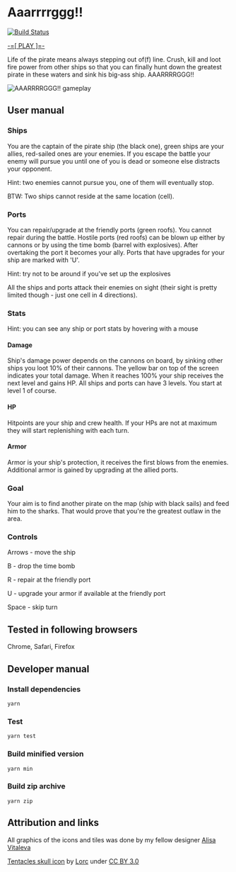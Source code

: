 # Aaarrrrggg!!

[![Build Status](https://travis-ci.org/darkwebdev/game-argh.svg?branch=master)](https://travis-ci.org/darkwebdev/game-argh)

[-=[ PLAY ]=-](https://js13kgames.com/entries/aaarrrrggg)

Life of the pirate means always stepping out of(f) line. Crush, kill and loot fire power from other ships so that you can finally hunt down the greatest pirate in these waters and sink his big-ass ship. AAARRRRGGG!!

![AAARRRRGGG!! gameplay](https://i.snag.gy/BFUWmX.jpg)

## User manual

### Ships
You are the captain of the pirate ship (the black one), green ships are your allies, red-sailed ones are your enemies.
If you escape the battle your enemy will pursue you until one of you is dead or someone else distracts your opponent.

Hint: two enemies cannot pursue you, one of them will eventually stop.

BTW: Two ships cannot reside at the same location (cell).

### Ports
You can repair/upgrade at the friendly ports (green roofs). You cannot repair during the battle.
Hostile ports (red roofs) can be blown up either by cannons or by using the time bomb (barrel with explosives). After overtaking the port it becomes your ally.
Ports that have upgrades for your ship are marked with 'U'.

Hint: try not to be around if you've set up the explosives

All the ships and ports attack their enemies on sight (their sight is pretty limited though - just one cell in 4 directions).

### Stats
Hint: you can see any ship or port stats by hovering with a mouse

#### Damage
Ship's damage power depends on the cannons on board, by sinking other ships you loot 10% of their cannons. The yellow bar on top of the screen indicates your total damage. When it reaches 100% your ship receives the next level and gains HP. All ships and ports can have 3 levels.
You start at level 1 of course.

#### HP
Hitpoints are your ship and crew health. If your HPs are not at maximum they will start replenishing with each turn.

#### Armor
Armor is your ship's protection, it receives the first blows from the enemies. Additional armor is gained by upgrading at the allied ports.

### Goal
Your aim is to find another pirate on the map (ship with black sails) and feed him to the sharks. That would prove that you're the greatest outlaw in the area.

### Controls
Arrows - move the ship

B - drop the time bomb

R - repair at the friendly port

U - upgrade your armor if available at the friendly port

Space - skip turn

## Tested in following browsers
Chrome, Safari, Firefox

## Developer manual

### Install dependencies
```yarn```

### Test
```yarn test```

### Build minified version
```yarn min```

### Build zip archive
```yarn zip```

## Attribution and links
All graphics of the icons and tiles was done by my fellow designer [Alisa Vitaleva](https://www.linkedin.com/in/alisa-vitaleva-0b5a1156)

[Tentacles skull icon](https://game-icons.net/lorc/originals/tentacles-skull.html) by [Lorc](http://lorcblog.blogspot.com) under [CC BY 3.0](https://creativecommons.org/licenses/by/3.0)
